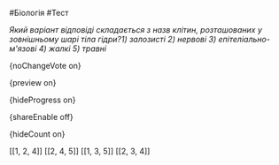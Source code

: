 #Біологія #Тест

*Який варіант відповіді складається з назв клітин, розташованих у зовнішньому шарі тіла гідри?1) залозисті  2) нервові  3) епітеліально-м'язові 4) жалкі   5) травні*

{noChangeVote on}

{preview on}

{hideProgress on}

{shareEnable off}

{hideCount on}

[[1, 2, 4]]
[[2, 4, 5]]
[[1, 3, 5]]
[[2, 3, 4]]
